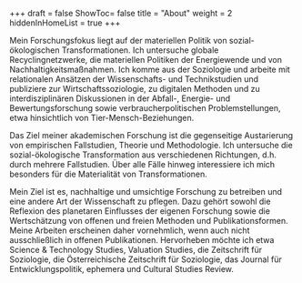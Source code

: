 +++
draft = false
ShowToc= false
title = "About"
weight = 2
hiddenInHomeList = true
+++

Mein Forschungsfokus liegt auf der materiellen Politik von sozial-ökologischen Transformationen. Ich untersuche globale Recyclingnetzwerke, die materiellen Politiken der Energiewende und von Nachhaltigkeitsmaßnahmen. Ich komme aus der Soziologie und arbeite mit relationalen Ansätzen der Wissenschafts- und Technikstudien und publiziere zur Wirtschaftssoziologie, zu digitalen Methoden und zu interdisziplinären Diskussionen in der Abfall-, Energie- und Bewertungsforschung sowie verbraucherpolitischen Problemstellungen, etwa hinsichtlich von Tier-Mensch-Beziehungen.
<!--more-->

Das Ziel meiner akademischen Forschung ist die gegenseitige Austarierung von empirischen Fallstudien, Theorie und Methodologie. Ich untersuche die sozial-ökologische Transformation aus verschiedenen Richtungen, d.h. durch mehrere Fallstudien. Über alle Fälle hinweg interessiere ich mich besonders für die Materialität von Transformationen.

Mein Ziel ist es, nachhaltige und umsichtige Forschung zu betreiben und eine andere Art der Wissenschaft zu pflegen. Dazu gehört sowohl die Reflexion des planetaren Einflusses der eigenen Forschung sowie die Wertschätzung von offenen und freien Methoden und Publikationsformen. Meine Arbeiten erscheinen daher vornehmlich, wenn auch nicht ausschließlich in offenen Publikationen. Hervorheben möchte ich etwa Science & Technology Studies, Valuation Studies, die Zeitschrift für Soziologie, die Österreichische Zeitschrift für Soziologie, das Journal für Entwicklungspolitik, ephemera und Cultural Studies Review.
